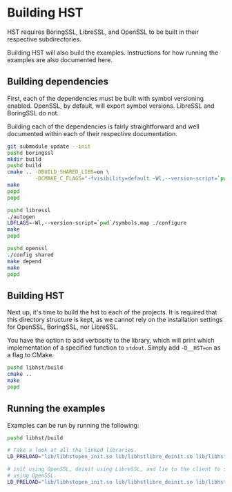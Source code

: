 Building HST
============

HST requires BoringSSL, LibreSSL, and OpenSSL to be built in their respective
subdirectories.

Building HST will also build the examples. Instructions for how running the
examples are also documented here.

## Building dependencies

First, each of the dependencies must be built with symbol versioning enabled.
OpenSSL, by default, will export symbol versions. LibreSSL and BoringSSL do not.

Building each of the dependencies is fairly straightforward and well documented
within each of their respective documentation.

```bash
git submodule update --init
pushd boringssl
mkdir build
pushd build
cmake .. -DBUILD_SHARED_LIBS=on \
         -DCMAKE_C_FLAGS="-fvisibility=default -Wl,--version-script=`pwd`/../symbols.map"
make
popd
popd

pushd libressl
./autogen
LDFLAGS=-Wl,--version-script=`pwd`/symbols.map ./configure
make
popd

pushd openssl
./config shared
make depend
make
popd
```

## Building HST

Next up, it's time to build the hst to each of the projects. It is required that
this directory structure is kept, as we cannot rely on the installation settings
for OpenSSL, BoringSSL, nor LibreSSL.

You have the option to add verbosity to the library, which will print which
implementation of a specified function to `stdout`. Simply add `-D__HST=on` as a
flag to CMake.

```bash
pushd libhst/build
cmake ..
make
popd
```

## Running the examples

Examples can be run by running the following:

```bash
pushd libhst/build

# Take a look at all the linked libraries.
LD_PRELOAD="lib/libhstopen_init.so lib/libhstlibre_deinit.so lib/libhstopen_version.so" ldd ./bin/init

# init using OpenSSL, deinit using LibreSSL, and lie to the client to say we're
# using OpenSSL.
LD_PRELOAD="lib/libhstopen_init.so lib/libhstlibre_deinit.so lib/libhstopen_version.so" ./bin/init
```

